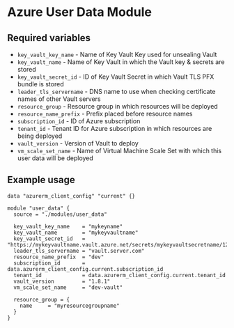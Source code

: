 # Azure User Data Module

## Required variables

* `key_vault_key_name` - Name of Key Vault Key used for unsealing Vault
* `key_vault_name` - Name of Key Vault in which the Vault key & secrets are stored
* `key_vault_secret_id` - ID of Key Vault Secret in which Vault TLS PFX bundle is stored
* `leader_tls_servername` - DNS name to use when checking certificate names of other Vault servers
* `resource_group` - Resource group in which resources will be deployed
* `resource_name_prefix` - Prefix placed before resource names
* `subscription_id` - ID of Azure subscription
* `tenant_id` - Tenant ID for Azure subscription in which resources are being deployed
* `vault_version` - Version of Vault to deploy
* `vm_scale_set_name` - Name of Virtual Machine Scale Set with which this user data will be deployed

## Example usage

```hcl
data "azurerm_client_config" "current" {}

module "user_data" {
  source = "./modules/user_data"

  key_vault_key_name    = "mykeyname"
  key_vault_name        = "mykeyvaultname"
  key_vault_secret_id   = "https://mykeyvaultname.vault.azure.net/secrets/mykeyvaultsecretname/12ab12ab12ab12ab12ab12ab12ab12ab"
  leader_tls_servername = "vault.server.com"
  resource_name_prefix  = "dev"
  subscription_id       = data.azurerm_client_config.current.subscription_id
  tenant_id             = data.azurerm_client_config.current.tenant_id
  vault_version         = "1.8.1"
  vm_scale_set_name     = "dev-vault"

  resource_group = {
    name     = "myresourcegroupname"
  }
}
```
